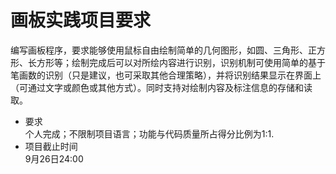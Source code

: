 # 画板实践项目要求

编写画板程序，要求能够使用鼠标自由绘制简单的几何图形，如圆、三角形、正方形、长方形等；绘制完成后可以对所绘内容进行识别，识别机制可使用简单的基于笔画数的识别（只是建议，也可采取其他合理策略），并将识别结果显示在界面上（可通过文字或颜色或其他方式）。同时支持对绘制内容及标注信息的存储和读取。  

* 要求   
个人完成；不限制项目语言；功能与代码质量所占得分比例为1:1.  
* 项目截止时间  
9月26日24:00  